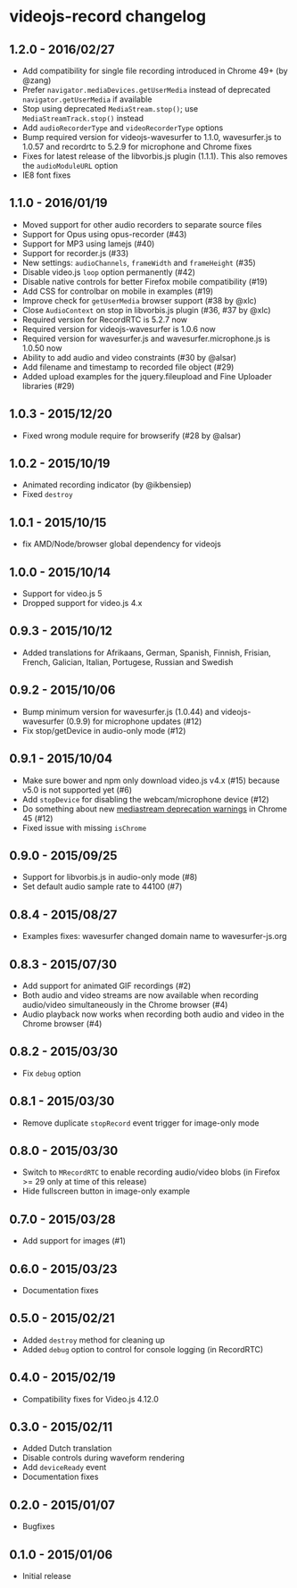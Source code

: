 videojs-record changelog
========================

1.2.0 - 2016/02/27
------------------

- Add compatibility for single file recording introduced in Chrome 49+ (by
  @zang)
- Prefer `navigator.mediaDevices.getUserMedia` instead of deprecated
  `navigator.getUserMedia` if available
- Stop using deprecated `MediaStream.stop()`; use `MediaStreamTrack.stop()`
  instead
- Add `audioRecorderType` and `videoRecorderType` options
- Bump required version for videojs-wavesurfer to 1.1.0, wavesurfer.js to
  1.0.57 and recordrtc to 5.2.9 for microphone and Chrome fixes
- Fixes for latest release of the libvorbis.js plugin (1.1.1). This also
  removes the `audioModuleURL` option
- IE8 font fixes


1.1.0 - 2016/01/19
------------------

- Moved support for other audio recorders to separate source files
- Support for Opus using opus-recorder (#43)
- Support for MP3 using lamejs (#40)
- Support for recorder.js (#33)
- New settings: `audioChannels`, `frameWidth` and `frameHeight` (#35)
- Disable video.js `loop` option permanently (#42)
- Disable native controls for better Firefox mobile compatibility (#19)
- Add CSS for controlbar on mobile in examples (#19)
- Improve check for `getUserMedia` browser support (#38 by @xlc)
- Close `AudioContext` on stop in libvorbis.js plugin (#36, #37 by @xlc)
- Required version for RecordRTC is 5.2.7 now
- Required version for videojs-wavesurfer is 1.0.6 now
- Required version for wavesurfer.js and wavesurfer.microphone.js is 1.0.50 now
- Ability to add audio and video constraints (#30 by @alsar)
- Add filename and timestamp to recorded file object (#29)
- Added upload examples for the jquery.fileupload and Fine Uploader libraries (#29)


1.0.3 - 2015/12/20
------------------

- Fixed wrong module require for browserify (#28 by @alsar)


1.0.2 - 2015/10/19
------------------

- Animated recording indicator (by @ikbensiep)
- Fixed `destroy`


1.0.1 - 2015/10/15
------------------

- fix AMD/Node/browser global dependency for videojs


1.0.0 - 2015/10/14
------------------

- Support for video.js 5
- Dropped support for video.js 4.x


0.9.3 - 2015/10/12
------------------

- Added translations for Afrikaans, German, Spanish, Finnish, Frisian, French, Galician, Italian, Portugese, Russian and Swedish


0.9.2 - 2015/10/06
------------------

- Bump minimum version for wavesurfer.js (1.0.44) and videojs-wavesurfer (0.9.9) for microphone updates (#12)
- Fix stop/getDevice in audio-only mode (#12)


0.9.1 - 2015/10/04
------------------

- Make sure bower and npm only download video.js v4.x (#15) because v5.0 is not supported yet (#6)
- Add `stopDevice` for disabling the webcam/microphone device (#12)
- Do something about new [mediastream deprecation warnings](https://developers.google.com/web/updates/2015/07/mediastream-deprecations) in Chrome 45 (#12)
- Fixed issue with missing `isChrome`


0.9.0 - 2015/09/25
------------------

- Support for libvorbis.js in audio-only mode (#8)
- Set default audio sample rate to 44100 (#7)


0.8.4 - 2015/08/27
------------------

- Examples fixes: wavesurfer changed domain name to wavesurfer-js.org


0.8.3 - 2015/07/30
------------------

- Add support for animated GIF recordings (#2)
- Both audio and video streams are now available when recording audio/video simultaneously in the Chrome browser (#4)
- Audio playback now works when recording both audio and video in the Chrome browser (#4)


0.8.2 - 2015/03/30
------------------

- Fix `debug` option


0.8.1 - 2015/03/30
------------------

- Remove duplicate `stopRecord` event trigger for image-only mode


0.8.0 - 2015/03/30
------------------

- Switch to `MRecordRTC` to enable recording audio/video blobs (in Firefox >= 29 only at time of this release)
- Hide fullscreen button in image-only example


0.7.0 - 2015/03/28
------------------

- Add support for images (#1)


0.6.0 - 2015/03/23
------------------

- Documentation fixes


0.5.0 - 2015/02/21
------------------

- Added `destroy` method for cleaning up
- Added `debug` option to control for console logging (in RecordRTC)


0.4.0 - 2015/02/19
------------------

- Compatibility fixes for Video.js 4.12.0


0.3.0 - 2015/02/11
------------------

- Added Dutch translation
- Disable controls during waveform rendering
- Add `deviceReady` event
- Documentation fixes


0.2.0 - 2015/01/07
------------------

- Bugfixes


0.1.0 - 2015/01/06
------------------

- Initial release
